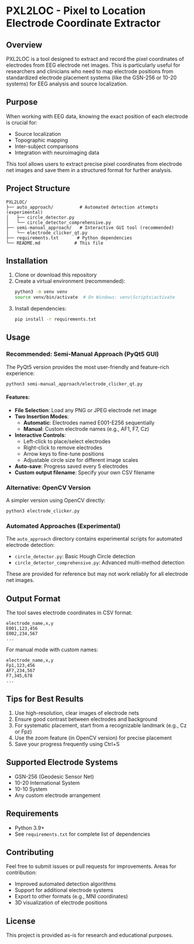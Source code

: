 # PXL2LOC - Pixel to Location Electrode Coordinate Extractor

## Overview
PXL2LOC is a tool designed to extract and record the pixel coordinates of electrodes from EEG electrode net images. This is particularly useful for researchers and clinicians who need to map electrode positions from standardized electrode placement systems (like the GSN-256 or 10-20 systems) for EEG analysis and source localization.

## Purpose
When working with EEG data, knowing the exact position of each electrode is crucial for:
- Source localization
- Topographic mapping
- Inter-subject comparisons
- Integration with neuroimaging data

This tool allows users to extract precise pixel coordinates from electrode net images and save them in a structured format for further analysis.

## Project Structure
```
PXL2LOC/
├── auto_approach/          # Automated detection attempts (experimental)
│   ├── circle_detector.py
│   └── circle_detector_comprehensive.py
├── semi-manual_approach/   # Interactive GUI tool (recommended)
│   └── electrode_clicker_qt.py
├── requirements.txt       # Python dependencies
└── README.md             # This file
```

## Installation

1. Clone or download this repository
2. Create a virtual environment (recommended):
   ```bash
   python3 -m venv venv
   source venv/bin/activate  # On Windows: venv\Scripts\activate
   ```
3. Install dependencies:
   ```bash
   pip install -r requirements.txt
   ```

## Usage

### Recommended: Semi-Manual Approach (PyQt5 GUI)
The PyQt5 version provides the most user-friendly and feature-rich experience:

```bash
python3 semi-manual_approach/electrode_clicker_qt.py
```

#### Features:
- **File Selection**: Load any PNG or JPEG electrode net image
- **Two Insertion Modes**:
  - **Automatic**: Electrodes named E001-E256 sequentially
  - **Manual**: Custom electrode names (e.g., AF1, F7, Cz)
- **Interactive Controls**:
  - Left-click to place/select electrodes
  - Right-click to remove electrodes
  - Arrow keys to fine-tune positions
  - Adjustable circle size for different image scales
- **Auto-save**: Progress saved every 5 electrodes
- **Custom output filename**: Specify your own CSV filename

### Alternative: OpenCV Version
A simpler version using OpenCV directly:

```bash
python3 electrode_clicker.py
```

### Automated Approaches (Experimental)
The `auto_approach` directory contains experimental scripts for automated electrode detection:
- `circle_detector.py`: Basic Hough Circle detection
- `circle_detector_comprehensive.py`: Advanced multi-method detection

These are provided for reference but may not work reliably for all electrode net images.

## Output Format
The tool saves electrode coordinates in CSV format:

```csv
electrode_name,x,y
E001,123,456
E002,234,567
...
```

For manual mode with custom names:
```csv
electrode_name,x,y
Fp1,123,456
AF7,234,567
F7,345,678
...
```

## Tips for Best Results
1. Use high-resolution, clear images of electrode nets
2. Ensure good contrast between electrodes and background
3. For systematic placement, start from a recognizable landmark (e.g., Cz or Fpz)
4. Use the zoom feature (in OpenCV version) for precise placement
5. Save your progress frequently using Ctrl+S

## Supported Electrode Systems
- GSN-256 (Geodesic Sensor Net)
- 10-20 International System
- 10-10 System
- Any custom electrode arrangement

## Requirements
- Python 3.9+
- See `requirements.txt` for complete list of dependencies

## Contributing
Feel free to submit issues or pull requests for improvements. Areas for contribution:
- Improved automated detection algorithms
- Support for additional electrode systems
- Export to other formats (e.g., MNI coordinates)
- 3D visualization of electrode positions

## License
This project is provided as-is for research and educational purposes. 
